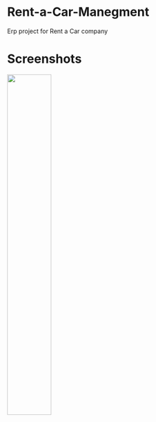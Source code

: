 # Rent-a-Car-Manegment
Erp project for Rent a Car company

# Screenshots
<img src="https://user-images.githubusercontent.com/57041713/94201964-d562e380-fecd-11ea-85dd-32fb18c0ba56.png" width="45%"></img> 
